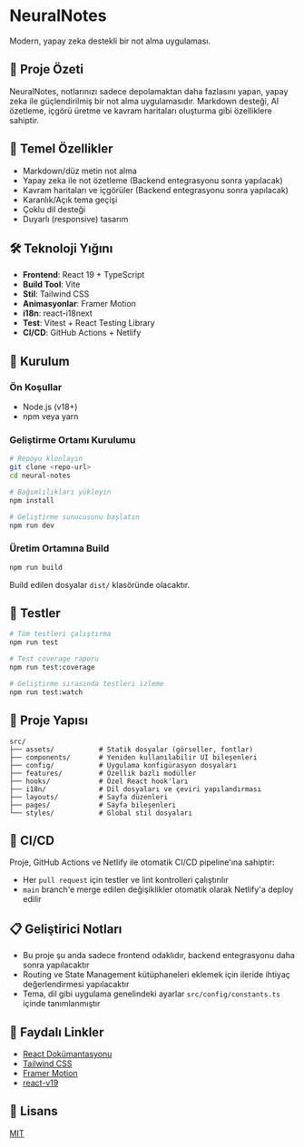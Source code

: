 # NeuralNotes

Modern, yapay zeka destekli bir not alma uygulaması.

## 🚀 Proje Özeti

NeuralNotes, notlarınızı sadece depolamaktan daha fazlasını yapan, yapay zeka ile güçlendirilmiş bir not alma uygulamasıdır. Markdown desteği, AI özetleme, içgörü üretme ve kavram haritaları oluşturma gibi özelliklere sahiptir.

## 🧠 Temel Özellikler

- Markdown/düz metin not alma
- Yapay zeka ile not özetleme (Backend entegrasyonu sonra yapılacak)
- Kavram haritaları ve içgörüler (Backend entegrasyonu sonra yapılacak)
- Karanlık/Açık tema geçişi
- Çoklu dil desteği
- Duyarlı (responsive) tasarım

## 🛠️ Teknoloji Yığını

- **Frontend**: React 19 + TypeScript
- **Build Tool**: Vite
- **Stil**: Tailwind CSS
- **Animasyonlar**: Framer Motion
- **i18n**: react-i18next
- **Test**: Vitest + React Testing Library
- **CI/CD**: GitHub Actions + Netlify

## 🔧 Kurulum

### Ön Koşullar

- Node.js (v18+)
- npm veya yarn

### Geliştirme Ortamı Kurulumu

```bash
# Repoyu klonlayın
git clone <repo-url>
cd neural-notes

# Bağımlılıkları yükleyin
npm install

# Geliştirme sunucusunu başlatın
npm run dev
```

### Üretim Ortamına Build

```bash
npm run build
```

Build edilen dosyalar `dist/` klasöründe olacaktır.

## 🚦 Testler

```bash
# Tüm testleri çalıştırma
npm run test

# Test coverage raporu
npm run test:coverage

# Geliştirme sırasında testleri izleme
npm run test:watch
```

## 📝 Proje Yapısı

```
src/
├── assets/           # Statik dosyalar (görseller, fontlar)
├── components/       # Yeniden kullanılabilir UI bileşenleri
├── config/           # Uygulama konfigürasyon dosyaları
├── features/         # Özellik bazlı modüller
├── hooks/            # Özel React hook'ları
├── i18n/             # Dil dosyaları ve çeviri yapılandırması
├── layouts/          # Sayfa düzenleri
├── pages/            # Sayfa bileşenleri
└── styles/           # Global stil dosyaları
```

## 🔄 CI/CD

Proje, GitHub Actions ve Netlify ile otomatik CI/CD pipeline'ına sahiptir:

- Her `pull request` için testler ve lint kontrolleri çalıştırılır
- `main` branch'e merge edilen değişiklikler otomatik olarak Netlify'a deploy edilir

## 📋 Geliştirici Notları

- Bu proje şu anda sadece frontend odaklıdır, backend entegrasyonu daha sonra yapılacaktır
- Routing ve State Management kütüphaneleri eklemek için ileride ihtiyaç değerlendirmesi yapılacaktır
- Tema, dil gibi uygulama genelindeki ayarlar `src/config/constants.ts` içinde tanımlanmıştır

## 🔗 Faydalı Linkler

- [React Dokümantasyonu](https://react.dev)
- [Tailwind CSS](https://tailwindcss.com/docs)
- [Framer Motion](https://www.framer.com/motion/)
- [react-v19](https://react.dev/blog/2024/12/05/react-19)

## 📜 Lisans

[MIT](LICENSE)

